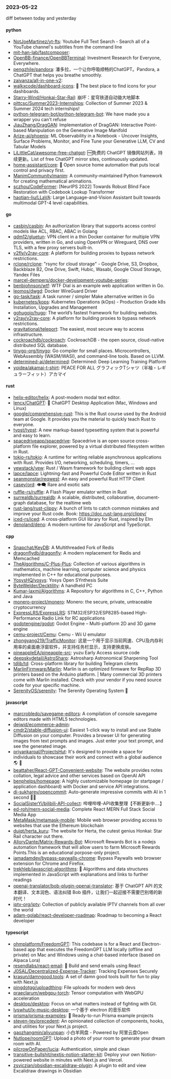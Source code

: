 ### 2023-05-22
diff between today and yesterday

#### python
* [NotJoeMartinez/yt-fts](https://github.com/NotJoeMartinez/yt-fts): Youtube Full Text Search - Search all of a YouTube channel's subtitles from the command line
* [mit-han-lab/fastcomposer](https://github.com/mit-han-lab/fastcomposer): 
* [OpenBB-finance/OpenBBTerminal](https://github.com/OpenBB-finance/OpenBBTerminal): Investment Research for Everyone, Everywhere.
* [pengzhile/pandora](https://github.com/pengzhile/pandora): 潘多拉，一个让你呼吸顺畅的ChatGPT。Pandora, a ChatGPT that helps you breathe smoothly.
* [zaivanza/all-in-one-v2](https://github.com/zaivanza/all-in-one-v2): 
* [walkxcode/dashboard-icons](https://github.com/walkxcode/dashboard-icons): 🚀 The best place to find icons for your dashboards.
* [Starry-Wind/Honkai-Star-Rail](https://github.com/Starry-Wind/Honkai-Star-Rail): 崩坏：星穹铁道自动锄大地脚本
* [pittcsc/Summer2023-Internships](https://github.com/pittcsc/Summer2023-Internships): Collection of Summer 2023 & Summer 2024 tech internships!
* [python-telegram-bot/python-telegram-bot](https://github.com/python-telegram-bot/python-telegram-bot): We have made you a wrapper you can't refuse
* [JiauZhang/DragGAN](https://github.com/JiauZhang/DragGAN): Implementation of DragGAN: Interactive Point-based Manipulation on the Generative Image Manifold
* [Arize-ai/phoenix](https://github.com/Arize-ai/phoenix): ML Observability in a Notebook - Uncover Insights, Surface Problems, Monitor, and Fine Tune your Generative LLM, CV and Tabular Models
* [LiLittleCat/awesome-free-chatgpt](https://github.com/LiLittleCat/awesome-free-chatgpt): 🆓免费的 ChatGPT 镜像网站列表，持续更新。List of free ChatGPT mirror sites, continuously updated.
* [home-assistant/core](https://github.com/home-assistant/core): 🏡 Open source home automation that puts local control and privacy first.
* [ManimCommunity/manim](https://github.com/ManimCommunity/manim): A community-maintained Python framework for creating mathematical animations.
* [sczhou/CodeFormer](https://github.com/sczhou/CodeFormer): [NeurIPS 2022] Towards Robust Blind Face Restoration with Codebook Lookup Transformer
* [haotian-liu/LLaVA](https://github.com/haotian-liu/LLaVA): Large Language-and-Vision Assistant built towards multimodal GPT-4 level capabilities.

#### go
* [casbin/casbin](https://github.com/casbin/casbin): An authorization library that supports access control models like ACL, RBAC, ABAC in Golang
* [qdm12/gluetun](https://github.com/qdm12/gluetun): VPN client in a thin Docker container for multiple VPN providers, written in Go, and using OpenVPN or Wireguard, DNS over TLS, with a few proxy servers built-in.
* [v2fly/v2ray-core](https://github.com/v2fly/v2ray-core): A platform for building proxies to bypass network restrictions.
* [rclone/rclone](https://github.com/rclone/rclone): "rsync for cloud storage" - Google Drive, S3, Dropbox, Backblaze B2, One Drive, Swift, Hubic, Wasabi, Google Cloud Storage, Yandex Files
* [marcel-dempers/docker-development-youtube-series](https://github.com/marcel-dempers/docker-development-youtube-series): 
* [benbjohnson/wtf](https://github.com/benbjohnson/wtf): WTF Dial is an example web application written in Go.
* [leomos/dwgd](https://github.com/leomos/dwgd): Docker WireGuard Driver
* [go-task/task](https://github.com/go-task/task): A task runner / simpler Make alternative written in Go
* [kubernetes/kops](https://github.com/kubernetes/kops): Kubernetes Operations (kOps) - Production Grade k8s Installation, Upgrades and Management
* [gohugoio/hugo](https://github.com/gohugoio/hugo): The world’s fastest framework for building websites.
* [v2ray/v2ray-core](https://github.com/v2ray/v2ray-core): A platform for building proxies to bypass network restrictions.
* [gravitational/teleport](https://github.com/gravitational/teleport): The easiest, most secure way to access infrastructure.
* [cockroachdb/cockroach](https://github.com/cockroachdb/cockroach): CockroachDB - the open source, cloud-native distributed SQL database.
* [tinygo-org/tinygo](https://github.com/tinygo-org/tinygo): Go compiler for small places. Microcontrollers, WebAssembly (WASM/WASI), and command-line tools. Based on LLVM.
* [determined-ai/determined](https://github.com/determined-ai/determined): Determined: Deep Learning Training Platform
* [yoidea/akamai-t-shirt](https://github.com/yoidea/akamai-t-shirt): PEACE FOR ALL グラフィックTシャツ（半袖・レギュラーフィット）アカマイ

#### rust
* [helix-editor/helix](https://github.com/helix-editor/helix): A post-modern modal text editor.
* [lencx/ChatGPT](https://github.com/lencx/ChatGPT): 🔮 ChatGPT Desktop Application (Mac, Windows and Linux)
* [google/comprehensive-rust](https://github.com/google/comprehensive-rust): This is the Rust course used by the Android team at Google. It provides you the material to quickly teach Rust to everyone.
* [typst/typst](https://github.com/typst/typst): A new markup-based typesetting system that is powerful and easy to learn.
* [spacedriveapp/spacedrive](https://github.com/spacedriveapp/spacedrive): Spacedrive is an open source cross-platform file explorer, powered by a virtual distributed filesystem written in Rust.
* [tokio-rs/tokio](https://github.com/tokio-rs/tokio): A runtime for writing reliable asynchronous applications with Rust. Provides I/O, networking, scheduling, timers, ...
* [yewstack/yew](https://github.com/yewstack/yew): Rust / Wasm framework for building client web apps
* [lapce/lapce](https://github.com/lapce/lapce): Lightning-fast and Powerful Code Editor written in Rust
* [seanmonstar/reqwest](https://github.com/seanmonstar/reqwest): An easy and powerful Rust HTTP Client
* [casey/ord](https://github.com/casey/ord): 👁‍🗨 Rare and exotic sats
* [ruffle-rs/ruffle](https://github.com/ruffle-rs/ruffle): A Flash Player emulator written in Rust
* [surrealdb/surrealdb](https://github.com/surrealdb/surrealdb): A scalable, distributed, collaborative, document-graph database, for the realtime web
* [rust-lang/rust-clippy](https://github.com/rust-lang/rust-clippy): A bunch of lints to catch common mistakes and improve your Rust code. Book: https://doc.rust-lang.org/clippy/
* [iced-rs/iced](https://github.com/iced-rs/iced): A cross-platform GUI library for Rust, inspired by Elm
* [denoland/deno](https://github.com/denoland/deno): A modern runtime for JavaScript and TypeScript.

#### cpp
* [Snapchat/KeyDB](https://github.com/Snapchat/KeyDB): A Multithreaded Fork of Redis
* [dragonflydb/dragonfly](https://github.com/dragonflydb/dragonfly): A modern replacement for Redis and Memcached
* [TheAlgorithms/C-Plus-Plus](https://github.com/TheAlgorithms/C-Plus-Plus): Collection of various algorithms in mathematics, machine learning, computer science and physics implemented in C++ for educational purposes.
* [YosysHQ/yosys](https://github.com/YosysHQ/yosys): Yosys Open SYnthesis Suite
* [ByteWelder/Decktility](https://github.com/ByteWelder/Decktility): A handheld PC
* [Kumar-laxmi/Algorithms](https://github.com/Kumar-laxmi/Algorithms): A Repository for algorithms in C, C++, Python and Java
* [monero-project/monero](https://github.com/monero-project/monero): Monero: the secure, private, untraceable cryptocurrency
* [ExpressLRS/ExpressLRS](https://github.com/ExpressLRS/ExpressLRS): STM32/ESP32/ESP8285-based High-Performance Radio Link for RC applications
* [godotengine/godot](https://github.com/godotengine/godot): Godot Engine – Multi-platform 2D and 3D game engine
* [cemu-project/Cemu](https://github.com/cemu-project/Cemu): Cemu - Wii U emulator
* [zhongyang219/TrafficMonitor](https://github.com/zhongyang219/TrafficMonitor): 这是一个用于显示当前网速、CPU及内存利用率的桌面悬浮窗软件，并支持任务栏显示，支持更换皮肤。
* [pineappleEA/pineapple-src](https://github.com/pineappleEA/pineapple-src): yuzu Early Access source code
* [deepskydetail/AstroSharp](https://github.com/deepskydetail/AstroSharp): Astrosharp Astronomical Sharpening Tool
* [tdlib/td](https://github.com/tdlib/td): Cross-platform library for building Telegram clients
* [MarlinFirmware/Marlin](https://github.com/MarlinFirmware/Marlin): Marlin is an optimized firmware for RepRap 3D printers based on the Arduino platform. | Many commercial 3D printers come with Marlin installed. Check with your vendor if you need source code for your specific machine.
* [SerenityOS/serenity](https://github.com/SerenityOS/serenity): The Serenity Operating System 🐞

#### javascript
* [marcrobledo/savegame-editors](https://github.com/marcrobledo/savegame-editors): A compilation of console savegame editors made with HTML5 technologies.
* [dejwid/ecommerce-admin](https://github.com/dejwid/ecommerce-admin): 
* [cmdr2/stable-diffusion-ui](https://github.com/cmdr2/stable-diffusion-ui): Easiest 1-click way to install and use Stable Diffusion on your computer. Provides a browser UI for generating images from text prompts and images. Just enter your text prompt, and see the generated image.
* [priyankarpal/ProjectsHut](https://github.com/priyankarpal/ProjectsHut): It's designed to provide a space for individuals to showcase their work and connect with a global audience 🌎 🌈
* [beattaher/React-GPT-Convenient-website](https://github.com/beattaher/React-GPT-Convenient-website): The website provides notes collation, legal advice and other services based on OpenAI API
* [benphelps/homepage](https://github.com/benphelps/homepage): A highly customizable homepage (or startpage / application dashboard) with Docker and service API integrations.
* [di-sukharev/opencommit](https://github.com/di-sukharev/opencommit): Auto-generate impressive commits with AI in 1 second 🤯🔫
* [SocialSisterYi/bilibili-API-collect](https://github.com/SocialSisterYi/bilibili-API-collect): 哔哩哔哩-API收集整理【不断更新中....】
* [ed-roh/mern-social-media](https://github.com/ed-roh/mern-social-media): Complete React MERN Full Stack Social Media App
* [MetaMask/metamask-mobile](https://github.com/MetaMask/metamask-mobile): Mobile web browser providing access to websites that use the Ethereum blockchain
* [duiqt/herta_kuru](https://github.com/duiqt/herta_kuru): The website for Herta, the cutest genius Honkai: Star Rail character out there.
* [AlloryDante/Matrix-Rewards-Bot](https://github.com/AlloryDante/Matrix-Rewards-Bot): Microsoft Rewards Bot is a nodejs automation framework that will allow users to farm Microsoft Rewards Points.This is an educational porpose-only project.
* [iamadamdev/bypass-paywalls-chrome](https://github.com/iamadamdev/bypass-paywalls-chrome): Bypass Paywalls web browser extension for Chrome and Firefox.
* [trekhleb/javascript-algorithms](https://github.com/trekhleb/javascript-algorithms): 📝 Algorithms and data structures implemented in JavaScript with explanations and links to further readings
* [openai-translator/bob-plugin-openai-translator](https://github.com/openai-translator/bob-plugin-openai-translator): 基于 ChatGPT API 的文本翻译、文本润色、语法纠错 Bob 插件，让我们一起迎接不需要巴别塔的新时代！
* [iptv-org/iptv](https://github.com/iptv-org/iptv): Collection of publicly available IPTV channels from all over the world
* [adam-golab/react-developer-roadmap](https://github.com/adam-golab/react-developer-roadmap): Roadmap to becoming a React developer

#### typescript
* [ohmplatform/FreedomGPT](https://github.com/ohmplatform/FreedomGPT): This codebase is for a React and Electron-based app that executes the FreedomGPT LLM locally (offline and private) on Mac and Windows using a chat-based interface (based on Alpaca Lora)
* [resendlabs/react-email](https://github.com/resendlabs/react-email): 💌 Build and send emails using React
* [J0SAL/Decentralized-Expense-Tracker](https://github.com/J0SAL/Decentralized-Expense-Tracker): Tracking Expenses Securely
* [krasun/damngood.tools](https://github.com/krasun/damngood.tools): A set of damn good tools built for fun to play with Next.js
* [pingdotgg/uploadthing](https://github.com/pingdotgg/uploadthing): File uploads for modern web devs
* [praeclarum/webgpu-torch](https://github.com/praeclarum/webgpu-torch): Tensor computation with WebGPU acceleration
* [desktop/desktop](https://github.com/desktop/desktop): Focus on what matters instead of fighting with Git.
* [lyswhut/lx-music-desktop](https://github.com/lyswhut/lx-music-desktop): 一个基于 electron 的音乐软件
* [prisma/prisma-examples](https://github.com/prisma/prisma-examples): 🚀 Ready-to-run Prisma example projects
* [steven-tey/precedent](https://github.com/steven-tey/precedent): An opinionated collection of components, hooks, and utilities for your Next.js project.
* [gaozhangmin/aliyunpan](https://github.com/gaozhangmin/aliyunpan): 小白羊网盘 - Powered by 阿里云盘Open
* [Nutlope/roomGPT](https://github.com/Nutlope/roomGPT): Upload a photo of your room to generate your dream room with AI.
* [pilcrowOnPaper/lucia](https://github.com/pilcrowOnPaper/lucia): Authentication, simple and clean
* [transitive-bullshit/nextjs-notion-starter-kit](https://github.com/transitive-bullshit/nextjs-notion-starter-kit): Deploy your own Notion-powered website in minutes with Next.js and Vercel.
* [zsviczian/obsidian-excalidraw-plugin](https://github.com/zsviczian/obsidian-excalidraw-plugin): A plugin to edit and view Excalidraw drawings in Obsidian
